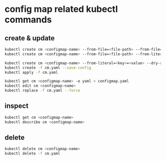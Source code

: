 # config map related kubectl commands

## create & update

```bash
kubectl create cm <configmap-name> --from-file=<file-path> --from-file=<file-path>
kubectl create cm <configmap-name> --from-file=<file-path> --from-literal=<key>=<value>

kubectl create cm <configmap-name> --from-literal=<key>=<value> --dry-run=client -o yaml > configmap.yaml
kubectl create -f cm.yaml --save-config
kubectl apply -f cm.yaml

kubectl get cm <configmap-name> -o yaml > configmap.yaml
kubectl edit cm <configmap-name>
kubectl replace -f cm.yaml --force
```

## inspect

```bash
kubectl get cm <configmap-name>
kubectl describe cm <configmap-name>
```

## delete

```bash
kubectl delete cm <configmap-name>
kubectl delete -f cm.yaml
```
